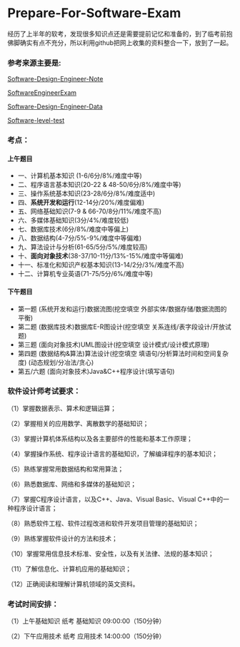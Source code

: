 # Prepare-For-Software-Exam

经历了上半年的软考，发现很多知识点还是需要提前记忆和准备的，到了临考前抱佛脚确实有点不充分，所以利用github把网上收集的资料整合一下，放到了一起。

### 参考来源主要是:

[Software-Design-Engineer-Note](https://github.com/ZoeSj/Software-Design-Engineer-Note)

[SoftwareEngineerExam](https://github.com/synebula/SoftwareEngineerExam)

[Software-Design-Engineer-Data](https://github.com/hqweay/Software-Design-Engineer-Data)

[Software-level-test](https://github.com/OrangeHao/Software-level-test)

### 考点：
#### 上午题目
- 一、计算机基本知识 (1-6/6分/8%/难度中等)
- 二、程序语言基本知识(20-22 & 48-50/6分/8%/难度中等)
- 三、操作系统基本知识(23-28/6分/8%/难度适中)
- 四、**系统开发和运行**(12-14分/20%/难度偏难)
- 五、网络基础知识(7-9 & 66-70/8分/11%/难度不高)
- 六、多媒体基础知识(3分/4%/难度较低)
- 七、数据库技术(6分/8%/难度中等偏上)
- 八、数据结构(4-7分/5%-9%/难度中等偏难)
- 九、算法设计与分析(61-65/5分/5%/难度较高)
- 十、**面向对象技术**(38-37/10-11分/13%-15%/难度中等偏难)
- 十一、标准化和知识产权基本知识(13-14/2分/3%/难度不高)
- 十二、计算机专业英语(71-75/5分/6%/难度中等)

#### 下午题目
- 第一题 (系统开发和运行)数据流图(挖空填空 外部实体/数据存储/数据流图的平衡)
- 第二题 (数据库技术)数据库E-R图设计(挖空填空 关系连线/表字段设计/开放试题)
- 第三题 (面向对象技术)UML图设计(挖空填空 设计模式/设计模式原理)
- 第四题 (数据结构&算法)算法设计(挖空填空 填语句/分析算法时间和空间复杂度) (动态规划/分冶法/贪心)
- 第五/六题 (面向对象技术)Java&C++程序设计(填写语句)

### 软件设计师考试要求：

（1）掌握数据表示、算术和逻辑运算；

（2）掌握相关的应用数学、离散数学的基础知识；

（3）掌握计算机体系结构以及各主要部件的性能和基本工作原理； 

（4）掌握操作系统、程序设计语言的基础知识，了解编译程序的基本知识；

（5）熟练掌握常用数据结构和常用算法；

（6）熟悉数据库、网络和多媒体的基础知识；

（7）掌握C程序设计语言，以及C++、Java、Visual Basic、Visual C++中的一种程序设计语言；

（8）熟悉软件工程、软件过程改进和软件开发项目管理的基础知识；

（9）熟练掌握软件设计的方法和技术；

（10）掌握常用信息技术标准、安全性，以及有关法律、法规的基本知识；

（11）了解信息化、计算机应用的基础知识；

（12）正确阅读和理解计算机领域的英文资料。

### 考试时间安排：
（1）上午基础知识	纸考	基础知识    09:00:00（150分钟）

（2）下午应用技术	纸考	应用技术    14:00:00（150分钟）